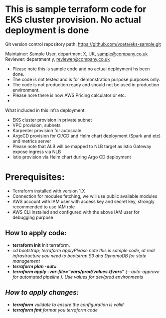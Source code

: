 This is sample terraform code for EKS cluster provision. No actual deployment is done 
=====================================================================================
Git version control repository path: https://github.com/vceta/eks-sample.git

Maintainer: Sample User, department X, UK, sample@company.co.uk
Reviewer: department y, reviewer@company.co.uk


- Please note this is sample code and no actual deployment hs been done.
- The code is not tested and is for demonstration purpose purposes only.
- The code is not production ready and should not be used in production environment.
- Please nore there is now AWS Pricing calculator or etc. 
- 
What included in this infra deployment:
* EKS cluster provision in private subnet
* VPC provision, subnets
* Karpenter provision for autoscale
* ArgoCD provision for CI/CD and Helm chart deployment (Spark and etc) and metrics server
* Please note that ALB will be mapped to NLB target as Istio Gateway expose ingress via NLB
* Istio provision via Helm chart during Argo CD deployment

Prerequisites:
==============
* Terraform installed with version 1.X
* Connection for modules fetching, we will use public available modules
* AWS account with IAM user with access key and secret key, strongly recommended to use IAM role 
* AWS CLI installed and configured with the above IAM user for debugging purpose

How to apply code:
-------------
* <b>terraform init</b> Init terraform. 
* <i>cd bootstrap; terraform apply<i/>Please note this is sample code, at real infrastructure you need to bootstrap S3 ahd DynamoDB for state management
* <b>terraform plan -out=<planfilename></b>
* <b>terraform apply <planfilename> -var-file=”vars/prod/values.tfvars”</b> (--auto-approve for automated pipeline ). Use values for dev/prod environments

How to apply changes:
-------------
* <b>terraform</b> validate to ensure the configuration is valid
* <b>terraform fmt</b> format you terraform code
